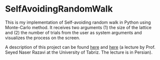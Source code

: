 # SelfAvoidingRandomWalk
This is my implementation of Self-avoiding random walk in Python using Monte-Carlo method. It receives two arguments (1) the size of the lattice and (2) the number of trials from the user as system arguments and visualizes the process on the screen. 

A description of this project can be found [here](https://en.wikipedia.org/wiki/Self-avoiding_walk) and [here](https://www.youtube.com/watch?v=nLaw8ageZnA) (a lecture by Prof. Seyed Naser Razavi at the University of Tabriz. The lecture is in Persian).